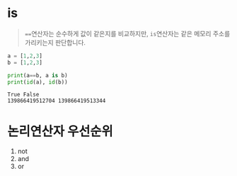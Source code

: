 # is 
> `==`연산자는 순수하게 값이 같은지를 비교하지만, `is`연산자는 같은 메모리 주소를 가리키는지 판단합니다.
```py
a = [1,2,3]
b = [1,2,3]

print(a==b, a is b)
print(id(a), id(b))
```
```
True False
139866419512704 139866419513344
```

# 논리연산자 우선순위
1. not
2. and
3. or

